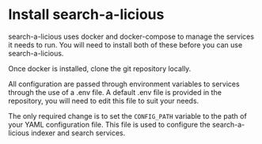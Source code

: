 # Install search-a-licious

search-a-licious uses docker and docker-compose to manage the services it needs to run. You will need to install both of these before you can use search-a-licious.

Once docker is installed, clone the git repository locally.

All configuration are passed through environment variables to services through the use of a .env file. A default .env file is provided in the repository, you will need to edit this file to suit your needs.

The only required change is to set the `CONFIG_PATH` variable to the path of your YAML configuration file. This file is used to configure the search-a-licious indexer and search services.



